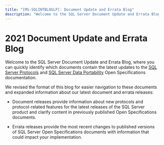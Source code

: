 ```yaml
---
title: "[MS-SQLINTBLOGLP]: Document Update and Errata Blog"
description: "Welcome to the SQL Server Document Update and Errata Blog, where you can quickly identify which documents contain the latest updates to the SQL"
---
```


# 2021 Document Update and Errata Blog

<p>Welcome to the SQL Server Document Update and Errata Blog,
where you can quickly identify which documents contain the latest updates to
the <span><a href="https://docs.microsoft.com/en-us/openspecs/sql_server_protocols/ms-sqlprotlp/f16558b2-4561-45be-89c9-6f9114514c97">SQL
Server Protocols</a></span> and <span><a href="https://docs.microsoft.com/en-us/openspecs/sql_data_portability/ms-sqlportlp/f0ff9248-7365-4de7-bf69-63269c0c6776">SQL
Server Data Portability</a></span> Open Specifications documentation.</p>
<p>We revised the format of this blog for easier navigation to
these documents and expanded information about our latest document and errata
releases:</p>
<ul><li><p><span><span><span>  
</span></span></span>Document releases provide
information about new protocols and protocol-related features for the latest
releases of the SQL Server product and clarify content in previously published
Open Specifications documents.</p>
</li><li><p><span><span><span>  
</span></span></span>Errata releases provide the
most recent changes to published versions of SQL Server Open Specifications
documents with information that could impact your implementation.</p>
</li></ul>
                